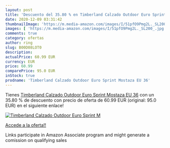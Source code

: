 ```yaml
---
layout: post
title: 'Descuento del 35.80 % en Timberland Calzado Outdoor Euro Sprint M'
date: 2020-12-09 03:31:42
thumbnailImage: 'https://m.media-amazon.com/images/I/51pfO9Pmg2L._SL200_.jpg'
images: [ 'https://m.media-amazon.com/images/I/51pfO9Pmg2L._SL200_.jpg' ]
comments: true
category: ofertas
author: ring
slug: B00D08LOT0
description:
actualPrice: 60.99 EUR
currency: EUR
price: 60.99
comparePrice: 95.0 EUR
inStock: true
prodname: 'Timberland Calzado Outdoor Euro Sprint Mostaza EU 36'
---
```


Tienes [Timberland Calzado Outdoor Euro Sprint Mostaza EU 36](https://www.amazon.es/dp/B00D08LOT0/?tag=tolees-21) con un 35.80 % de descuento con precio de oferta de 60.99 EUR (original: 95.0 EUR) en el siguiente enlace!

[![Timberland Calzado Outdoor Euro Sprint M](https://m.media-amazon.com/images/I/51pfO9Pmg2L._SL200_.jpg)](https://www.amazon.es/dp/B00D08LOT0/?tag=tolees-21)

[Accede a la oferta!!](https://www.amazon.es/dp/B00D08LOT0/?tag=tolees-21)

Links participate in Amazon Associate program and might generate a comission on qualifying sales


